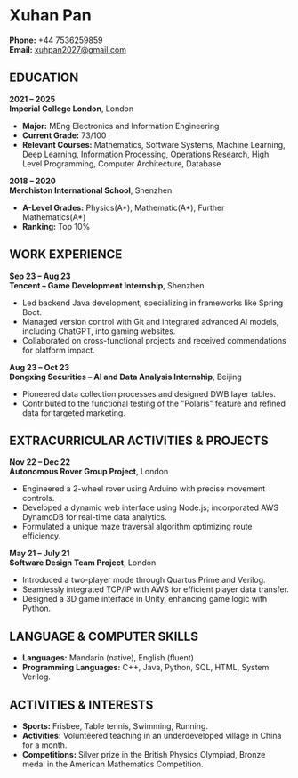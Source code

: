 # Xuhan Pan

**Phone:** +44 7536259859  
**Email:** xuhpan2027@gmail.com

## EDUCATION

**2021 – 2025**  
**Imperial College London**, London  
- **Major:** MEng Electronics and Information Engineering
- **Current Grade:** 73/100
- **Relevant Courses:** Mathematics, Software Systems, Machine Learning, Deep Learning, Information Processing, Operations Research, High Level Programming, Computer Architecture, Database

**2018 – 2020**  
**Merchiston International School**, Shenzhen  
- **A-Level Grades:** Physics(A*), Mathematic(A*), Further Mathematics(A*)
- **Ranking:** Top 10%

## WORK EXPERIENCE

**Sep 23 – Aug 23**  
**Tencent – Game Development Internship**, Shenzhen  
- Led backend Java development, specializing in frameworks like Spring Boot.
- Managed version control with Git and integrated advanced AI models, including ChatGPT, into gaming websites.
- Collaborated on cross-functional projects and received commendations for platform impact.

**Aug 23 – Oct 23**  
**Dongxing Securities – AI and Data Analysis Internship**, Beijing  
- Pioneered data collection processes and designed DWB layer tables.
- Contributed to the functional testing of the "Polaris" feature and refined data for targeted marketing.

## EXTRACURRICULAR ACTIVITIES & PROJECTS

**Nov 22 – Dec 22**  
**Autonomous Rover Group Project**, London  
- Engineered a 2-wheel rover using Arduino with precise movement controls.
- Developed a dynamic web interface using Node.js; incorporated AWS DynamoDB for real-time data analytics.
- Formulated a unique maze traversal algorithm optimizing route efficiency.

**May 21 – July 21**  
**Software Design Team Project**, London  
- Introduced a two-player mode through Quartus Prime and Verilog.
- Seamlessly integrated TCP/IP with AWS for efficient player data transfer.
- Designed a 3D game interface in Unity, enhancing game logic with Python.

## LANGUAGE & COMPUTER SKILLS
- **Languages:** Mandarin (native), English (fluent)
- **Programming Languages:** C++, Java, Python, SQL, HTML, System Verilog.

## ACTIVITIES & INTERESTS
- **Sports:** Frisbee, Table tennis, Swimming, Running.
- **Activities:** Volunteered teaching in an underdeveloped village in China for a month.
- **Competitions:** Silver prize in the British Physics Olympiad, Bronze medal in the American Mathematics Competition.
